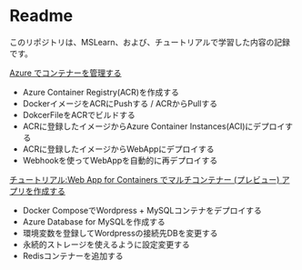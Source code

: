 # Readme

このリポジトリは、MSLearn、および、チュートリアルで学習した内容の記録です。

[Azure でコンテナーを管理する](https://docs.microsoft.com/ja-jp/learn/paths/administer-containers-in-azure/)

- Azure Container Registry(ACR)を作成する
- DockerイメージをACRにPushする / ACRからPullする
- DokcerFileをACRでビルドする
- ACRに登録したイメージからAzure Container Instances(ACI)にデプロイする
- ACRに登録したイメージからWebAppにデプロイする
- Webhookを使ってWebAppを自動的に再デプロイする

[チュートリアル:Web App for Containers でマルチコンテナー (プレビュー) アプリを作成する](https://docs.microsoft.com/ja-jp/azure/app-service/containers/tutorial-multi-container-app)

- Docker ComposeでWordpress + MySQLコンテナをデプロイする
- Azure Database for MySQLを作成する
- 環境変数を登録してWordpressの接続先DBを変更する
- 永続的ストレージを使えるように設定変更する
- Redisコンテナーを追加する
